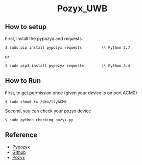 <h1 align="center"> Pozyx_UWB </h1>

## How to setup

First, install the pypozyx and requests

```
$ sudo pip install pypozyx requests         \\ Python 2.7
```
or
```
$ sudo pip3 install pypozyx requests        \\ Python 3.4
```

## How to Run

First, to get permission once (given your device is on port ACM0)
```
$ sudo chmod +x /dev/ttyACM0
```

Second, you can check your pozyx device
```
$ sudo python checking_pozyx.py
```




## Reference

- [Pypozyx](https://pypozyx.readthedocs.io/en/develop/index.html)
- [Github](https://github.com/pozyxLabs/Pozyx-Python-library)
- [Pozyx](https://docs.pozyx.io/index.html)


